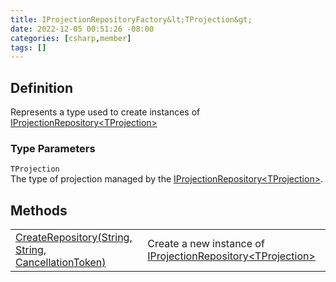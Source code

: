 ```yaml
---
title: IProjectionRepositoryFactory&lt;TProjection&gt;
date: 2022-12-05 00:51:26 -08:00
categories: [csharp,member]
tags: []
---
```


## Definition

Represents a type used to create instances of <a href='/posts/csharp.member.entitydb.abstractions.projections.iprojectionrepository`1/'>IProjectionRepository&lt;TProjection&gt;</a>
### Type Parameters
`TProjection`<br />The type of projection managed by the <a href='/posts/csharp.member.entitydb.abstractions.projections.iprojectionrepository`1/'>IProjectionRepository&lt;TProjection&gt;</a>.
## Methods
<table><tr><td><!--/posts/csharp.member.entitydb.abstractions.projections.iprojectionrepositoryfactory`1.createrepository/--><a href='#'>CreateRepository(String, String, CancellationToken)</a></td><td>
Create a new instance of <a href='/posts/csharp.member.entitydb.abstractions.projections.iprojectionrepository`1/'>IProjectionRepository&lt;TProjection&gt;</a></td></tr></table>

